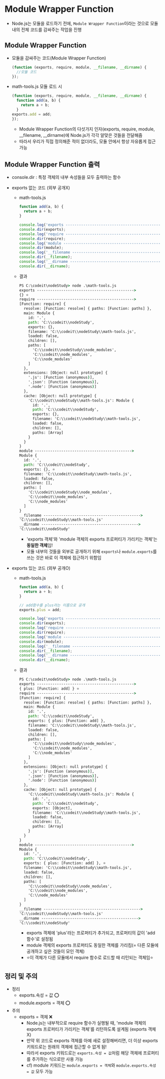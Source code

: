 # Module Wrapper Function

- Node.js는 모듈을 로드하기 전에, `Module Wrapper Function`이라는 것으로 모듈 내의 전체 코드를 감싸주는 작업을 진행

## Module Wrapper Function

- 모듈을 감싸주는 코드(Module Wrapper Function)
  ```js
  (function (exports, require, module, __filename, __dirname) {
    //모듈 코드
  });
  ```
- math-tools.js 모듈 로드 시
  ```js
  (function (exports, require, module, __filename, __dirname) {
    function add(a, b) {
      return a + b;
    }
  exports.add = add;
  });
  ```
  - Module Wrapper Function의 다섯가지 인자(exports, require, module, __filename, __dirname)에 Node.js가 각각 알맞은 것들을 전달해줌
  - 따라서 우리가 직접 정의해준 적이 없더라도, 모듈 안에서 항상 자유롭게 접근 가능

## Module Wrapper Function 출력

- console.dir : 특정 객체의 내부 속성들을 모두 출력하는 함수

- exports 없는 코드 (외부 공개X)
  - math-tools.js
    ```js
    function add(a, b) {
      return a + b;
    }

    console.log('exports -------------------------------------------->');
    console.dir(exports);
    console.log('require -------------------------------------------->');
    console.dir(require);
    console.log('module -------------------------------------------->');
    console.dir(module);
    console.log('__filename -------------------------------------------->');
    console.dir(__filename);
    console.log('__dirname -------------------------------------------->');
    console.dir(__dirname);
    ```
  - 결과
    ```cmd
    PS C:\codeit\nodeStudy> node .\math-tools.js
    exports -------------------------------------------->
    {} ⭐
    require -------------------------------------------->       
    [Function: require] {
      resolve: [Function: resolve] { paths: [Function: paths] },
      main: Module {
        id: '.',
        path: 'C:\\codeit\\nodeStudy',
        exports: {}, 
        filename: 'C:\\codeit\\nodeStudy\\math-tools.js',
        loaded: false,
        children: [],
        paths: [
          'C:\\codeit\\nodeStudy\\node_modules',
          'C:\\codeit\\node_modules',
          'C:\\node_modules'
        ]
      },
      extensions: [Object: null prototype] {
        '.js': [Function (anonymous)],
        '.json': [Function (anonymous)],
        '.node': [Function (anonymous)]
      },
      cache: [Object: null prototype] {
        'C:\\codeit\\nodeStudy\\math-tools.js': Module {
          id: '.',
          path: 'C:\\codeit\\nodeStudy',
          exports: {},
          filename: 'C:\\codeit\\nodeStudy\\math-tools.js',
          loaded: false,
          children: [],
          paths: [Array]
        }
      }
    }
    module -------------------------------------------->
    Module {
      id: '.',
      path: 'C:\\codeit\\nodeStudy',
      exports: {}, ⭐
      filename: 'C:\\codeit\\nodeStudy\\math-tools.js',
      loaded: false,
      children: [],
      paths: [
        'C:\\codeit\\nodeStudy\\node_modules',
        'C:\\codeit\\node_modules',
        'C:\\node_modules'
      ]
    }
    __filename -------------------------------------------->
    'C:\\codeit\\nodeStudy\\math-tools.js'
    __dirname -------------------------------------------->
    'C:\\codeit\\nodeStudy'
    ```
    - 'exports 객체'와 'module 객체의 exports 프로퍼티가 가리키는 객체'는 **동일한 객체**임!
    - 모듈 내부의 것들을 외부로 공개하기 위해 `exports`나 `module.exports`를 쓰는 것은 바로 이 객체에 접근하기 위함임

- exports 있는 코드 (외부 공개O)
  - math-tools.js
    ```js
    function add(a, b) {
      return a + b;
    }

    // add함수를 plus라는 이름으로 공개
    exports.plus = add;

    console.log('exports -------------------------------------------->');
    console.dir(exports);
    console.log('require -------------------------------------------->');
    console.dir(require);
    console.log('module -------------------------------------------->');
    console.dir(module);
    console.log('__filename -------------------------------------------->');
    console.dir(__filename);
    console.log('__dirname -------------------------------------------->');
    console.dir(__dirname);
    ```
  - 결과
    ```cmd
    PS C:\codeit\nodeStudy> node .\math-tools.js
    exports -------------------------------------------->
    { plus: [Function: add] } ⭐
    require -------------------------------------------->       
    [Function: require] {
      resolve: [Function: resolve] { paths: [Function: paths] },
      main: Module {
        id: '.',
        path: 'C:\\codeit\\nodeStudy',
        exports: { plus: [Function: add] },
        filename: 'C:\\codeit\\nodeStudy\\math-tools.js',       
        loaded: false,
        children: [],
        paths: [
          'C:\\codeit\\nodeStudy\\node_modules',
          'C:\\codeit\\node_modules',
          'C:\\node_modules'
        ]
      },
      extensions: [Object: null prototype] {
        '.js': [Function (anonymous)],
        '.json': [Function (anonymous)],
        '.node': [Function (anonymous)]
      },
      cache: [Object: null prototype] {
        'C:\\codeit\\nodeStudy\\math-tools.js': Module {
          id: '.',
          path: 'C:\\codeit\\nodeStudy',
          exports: [Object],
          filename: 'C:\\codeit\\nodeStudy\\math-tools.js',
          loaded: false,
          children: [],
          paths: [Array]
        }
      }
    }
    module -------------------------------------------->
    Module {
      id: '.',
      path: 'C:\\codeit\\nodeStudy',
      exports: { plus: [Function: add] }, ⭐
      filename: 'C:\\codeit\\nodeStudy\\math-tools.js',
      loaded: false,
      children: [],
      paths: [
        'C:\\codeit\\nodeStudy\\node_modules',
        'C:\\codeit\\node_modules',
        'C:\\node_modules'
      ]
    }
    __filename -------------------------------------------->
    'C:\\codeit\\nodeStudy\\math-tools.js'
    __dirname -------------------------------------------->
    'C:\\codeit\\nodeStudy'
    ```
    - exports 객체에 'plus'라는 프로퍼티가 추가되고, 프로퍼티의 값이 'add 함수'로 설정됨
    - module 객체의 exports 프로퍼티도 동일한 객체를 가리킴(= 다른 모듈에 공개하고 싶은 것들이 모인 객체)
    - ⭐이 객체가 다른 모듈에서 require 함수로 로드할 때 리턴되는 객체임⭐

## 정리 및 주의

- 정리
  - exports.속성 = 값 ⭕
  - module.exports = 객체 ⭕
- 주의
  - exports = 객체 ❌
    - Node.js는 내부적으로 require 함수가 실행될 때, 'module 객체의 exports 프로퍼티가 가리키는 객체'를 리턴하도록 설계됨 (exports 객체 X)
    - 만약 위 코드로 exports 객체를 아예 새로 설정해버리면, 더 이상 exports 키워드로는 원래의 객체에 접근할 수 없게 됨!
    - 따라서 exports 키워드로는 `exports.속성 = 값`처럼 해당 객체에 프로퍼티를 추가하는 식으로만 사용 가능
    - cf) module 키워드는 `module.exports = 객체`와 `module.exports.속성 = 값` 모두 가능
